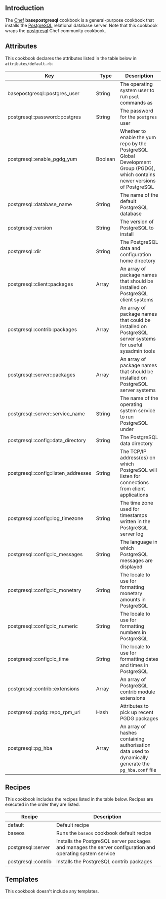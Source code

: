Introduction
------------

The [Chef](https://www.chef.io/) **basepostgresql** cookbook is a general-purpose cookbook that installs the [PostgreSQL](http://www.postgresql.org/) relational database server. Note that this cookbook wraps the [postgresql](https://supermarket.chef.io/cookbooks/postgresql) Chef community cookbook.

Attributes
----------

This cookbook declares the attributes listed in the table below in `attributes/default.rb`:

|Key|Type|Description|
|---|----|-----------|
|basepostgresql::postgres\_user|String|The operating system user to run `psql` commands as|
|postgresql::password::postgres|String|The password for the `postgres` user|
|postgresql::enable\_pgdg\_yum|Boolean|Whether to enable the yum repo by the PostgreSQL Global Development Group (PGDG), which contains newer versions of PostgreSQL|
|postgresql::database\_name|String|The name of the default PostgreSQL database|
|postgresql::version|String|The version of PostgreSQL to install|
|postgresql::dir|String|The PostgreSQL data and configuration home directory|
|postgresql::client::packages|Array|An array of package names that should be installed on PostgreSQL client systems|
|postgresql::contrib::packages|Array|An array of package names that could be installed on PostgreSQL server systems for useful sysadmin tools|
|postgresql::server::packages|Array|An array of package names that should be installed on PostgreSQL server systems|
|postgresql::server::service\_name|String|The name of the operating system service to run PostgreSQL under|
|postgresql::config::data\_directory|String|The PostgreSQL data directory|
|postgresql::config::listen\_addresses|String|The TCP/IP address(es) on which PostgreSQL will listen for connections from client applications|
|postgresql::config::log\_timezone|String|The time zone used for timestamps written in the PostgreSQL server log|
|postgresql::config::lc\_messages|String|The language in which PostgreSQL messages are displayed|
|postgresql::config::lc\_monetary|String|The locale to use for formatting monetary amounts in PostgreSQL|
|postgresql::config::lc\_numeric|String|The locale to use for formatting numbers in PostgreSQL|
|postgresql::config::lc\_time|String|The locale to use for formatting dates and times in PostgreSQL|
|postgresql::contrib::extensions|Array|An array of PostgreSQL contrib module extensions|
|postgresql::pgdg::repo\_rpm\_url|Hash|Attributes to pick up recent PGDG packages|
|postgresql::pg\_hba|Array|An array of hashes containing authorisation data used to dynamically generate the `pg_hba.conf` file|

Recipes
-------

This cookbook includes the recipes listed in the table below. Recipes are executed in the order they are listed.

|Recipe|Description|
|------|-----------|
|default|Default recipe|
|baseos|Runs the `baseos` cookbook default recipe|
|postgresql::server|Installs the PostgreSQL server packages and manages the server configuration and operating system service|
|postgresql::contrib|Installs the PostgreSQL contrib packages|

Templates
---------

This cookbook doesn't include any templates.
